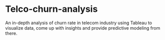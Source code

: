 # Telco-churn-analysis
An in-depth analysis of churn rate in telecom industry using Tableau to visualize data, come up with insights and provide predictive modeling from there.
